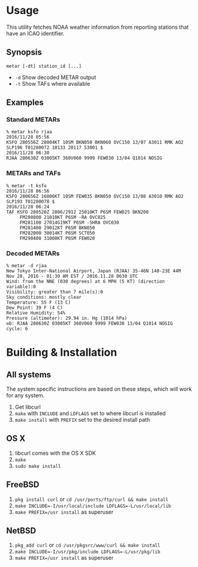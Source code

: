 # Usage

This utility fetches NOAA weather information from reporting stations that have an ICAO identifier.

## Synopsis
`metar [-dt] station_id [...]`

* `-d` Show decoded METAR output
* `-t` Show TAFs where available

## Examples

### Standard METARs

```
% metar ksfo rjaa
2016/11/28 05:56
KSFO 280556Z 28004KT 10SM BKN050 BKN060 OVC150 13/07 A3011 RMK AO2 SLP196 T01280072 10133 20117 53001 $
2016/11/28 06:30
RJAA 280630Z 03005KT 360V060 9999 FEW030 13/04 Q1014 NOSIG
```

### METARs and TAFs

```
% metar -t ksfo 
2016/11/28 06:56
KSFO 280656Z 16006KT 10SM FEW035 BKN050 OVC150 13/08 A3010 RMK AO2 SLP193 T01280078 $
2016/11/28 06:24
TAF KSFO 280520Z 2806/2912 25010KT P6SM FEW025 BKN200 
     FM280800 21010KT P6SM -RA OVC025 
     FM281100 27014G19KT P6SM -SHRA OVC030 
     FM281400 29012KT P6SM BKN050 
     FM282000 30014KT P6SM SCT050 
     FM290400 31008KT P6SM FEW020
```

### Decoded METARs

```
% metar -d rjaa
New Tokyo Inter-National Airport, Japan (RJAA) 35-46N 140-23E 44M
Nov 28, 2016 - 01:30 AM EST / 2016.11.28 0630 UTC
Wind: from the NNE (030 degrees) at 6 MPH (5 KT) (direction variable):0
Visibility: greater than 7 mile(s):0
Sky conditions: mostly clear
Temperature: 55 F (13 C)
Dew Point: 39 F (4 C)
Relative Humidity: 54%
Pressure (altimeter): 29.94 in. Hg (1014 hPa)
ob: RJAA 280630Z 03005KT 360V060 9999 FEW030 13/04 Q1014 NOSIG
cycle: 6
```

# Building & Installation

## All systems
The system specific instructions are based on these steps, which will work for any system.

1. Get libcurl
2. `make` with `INCLUDE` and `LDFLAGS` set to where libcurl is installed
3. `make install` with `PREFIX` set to the desired install path

## OS X
1. libcurl comes with the OS X SDK
2. `make`
3. `sudo make install`

## FreeBSD
1. `pkg install curl` or `cd /usr/ports/ftp/curl && make install`
2. `make INCLUDE=-I/usr/local/include LDFLAGS=-L/usr/local/lib`
3. `make PREFIX=/usr install` as superuser

## NetBSD
1. `pkg_add curl` or `cd /usr/pkgsrc/www/curl && make install`
2. `make INCLUDE=-I/usr/pkg/include LDFLAGS=-L/usr/pkg/lib`
3. `make PREFIX=/usr install` as superuser